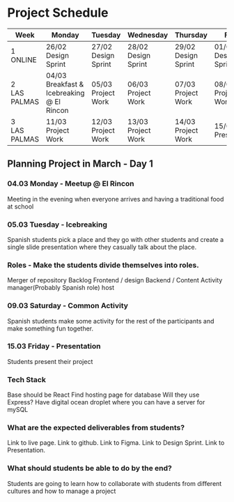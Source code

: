 # Project Schedule

Week | Monday | Tuesday |	Wednesday | Thursday | Friday | Saturday | Sunday 
-- | -- | -- | -- | -- | -- | -- | --
1<br />ONLINE | 26/02<br />Design Sprint | 27/02<br />Design Sprint | 28/02<br />Design Sprint |29/02<br />Design Sprint |	01/03<br />Design Sprint | 02/03<br />Free |  03/03<br />Departure
2<br />LAS PALMAS | 04/03<br />Breakfast & Icebreaking @ El Rincon | 05/03<br />Project Work | 06/03<br />Project Work | 07/03<br />Project Work | 08/03<br />Project Work | 09/03<br />Common Activity | 10/03<br />Free
3<br />LAS PALMAS | 11/03<br />Project Work | 12/03<br />Project Work | 13/03<br />Project Work | 14/03<br />Project Work | 15/03<br />Presentation | 16/03<br />Free / Departure | 17/03<br />Free / Departure

## Planning Project in March - Day 1

### 04.03 Monday - Meetup @ El Rincon
Meeting in the evening when everyone arrives and having a traditional food at school

### 05.03 Tuesday - Icebreaking
Spanish students pick a place and they go with other students and create a single slide presentation where they casually talk about the place.

### Roles - Make the students divide themselves into roles.
Merger of repository
Backlog
Frontend / design
Backend / Content
Activity manager(Probably Spanish role)
host

### 09.03 Saturday - Common Activity
Spanish students make some activity for the rest of the participants and make something fun together.

### 15.03 Friday - Presentation
Students present their project

### Tech Stack
Base should be React
Find hosting page for database
Will they use Express?
Have digital ocean droplet where you can have a server for mySQL

### What are the expected deliverables from students?
Link to live page.
Link to github.
Link to Figma.
Link to Design Sprint.
Link to Presentation.

### What should students be able to do by the end?
Students are going to learn how to collaborate with students from different cultures and how to manage a project
